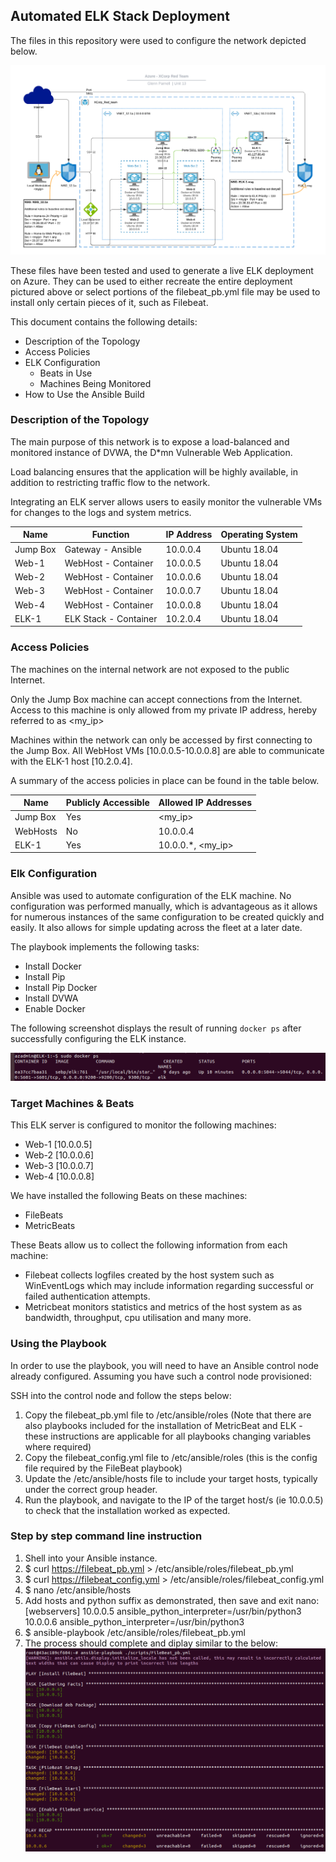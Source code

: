 ## Automated ELK Stack Deployment

The files in this repository were used to configure the network depicted below.

![Network Topology](Diagrams/unit13_finaltopology.png)

These files have been tested and used to generate a live ELK deployment on Azure. They can be used to either recreate the entire deployment pictured above or select portions of the filebeat_pb.yml file may be used to install only certain pieces of it, such as Filebeat.

This document contains the following details:
- Description of the Topology
- Access Policies
- ELK Configuration
  - Beats in Use
  - Machines Being Monitored
- How to Use the Ansible Build


### Description of the Topology

The main purpose of this network is to expose a load-balanced and monitored instance of DVWA, the D*mn Vulnerable Web Application.

Load balancing ensures that the application will be highly available, in addition to restricting traffic flow to the network.

Integrating an ELK server allows users to easily monitor the vulnerable VMs for changes to the logs and system metrics.

| Name     | Function              | IP Address | Operating System |
|----------|-----------------------|------------|------------------|
| Jump Box | Gateway - Ansible     | 10.0.0.4   | Ubuntu 18.04     |
| Web-1    | WebHost - Container   | 10.0.0.5   | Ubuntu 18.04     |
| Web-2    | WebHost - Container   | 10.0.0.6   | Ubuntu 18.04     |
| Web-3    | WebHost - Container   | 10.0.0.7   | Ubuntu 18.04     |
| Web-4    | WebHost - Container   | 10.0.0.8   | Ubuntu 18.04     |
| ELK-1    | ELK Stack - Container | 10.2.0.4   | Ubuntu 18.04     |

### Access Policies

The machines on the internal network are not exposed to the public Internet. 

Only the Jump Box machine can accept connections from the Internet. Access to this machine is only allowed from my private IP address, hereby referred to as <my_ip>

Machines within the network can only be accessed by first connecting to the Jump Box. All WebHost VMs [10.0.0.5-10.0.0.8] are able to communicate with the ELK-1 host [10.2.0.4].

A summary of the access policies in place can be found in the table below.

| Name     | Publicly Accessible | Allowed IP Addresses |
|----------|---------------------|----------------------|
| Jump Box | Yes                 | <my_ip>              |
| WebHosts | No                  | 10.0.0.4             |
| ELK-1    | Yes                 | 10.0.0.*, <my_ip>    |

### Elk Configuration

Ansible was used to automate configuration of the ELK machine. No configuration was performed manually, which is advantageous as it allows for numerous instances of the same configuration to be created quickly and easily. It also allows for simple updating across the fleet at a later date.

The playbook implements the following tasks:
- Install Docker
- Install Pip
- Install Pip Docker
- Install DVWA
- Enable Docker

The following screenshot displays the result of running `docker ps` after successfully configuring the ELK instance.

![Docker PS Post ELK Install](Diagrams/docker_ps.png)

### Target Machines & Beats
This ELK server is configured to monitor the following machines:
- Web-1 [10.0.0.5]
- Web-2 [10.0.0.6]
- Web-3 [10.0.0.7]
- Web-4 [10.0.0.8]

We have installed the following Beats on these machines:
- FileBeats
- MetricBeats

These Beats allow us to collect the following information from each machine:
- Filebeat collects logfiles created by the host system such as WinEventLogs which may include information regarding successful or failed authentication attempts.
- Metricbeat monitors statistics and metrics of the host system as as bandwidth, throughput, cpu utilisation and many more.

### Using the Playbook
In order to use the playbook, you will need to have an Ansible control node already configured. Assuming you have such a control node provisioned: 

SSH into the control node and follow the steps below:
1. Copy the filebeat_pb.yml file to /etc/ansible/roles (Note that there are also playbooks included for the installation of MetricBeat and ELK - these instructions are applicable for all playbooks changing variables where required)
2. Copy the filebeat_config.yml file to /etc/ansible/roles (this is the config file required by the FileBeat playbook)
3. Update the /etc/ansible/hosts file to include your target hosts, typically under the correct group header.
4. Run the playbook, and navigate to the IP of the target host/s (ie 10.0.0.5) to check that the installation worked as expected.

### Step by step command line instruction
1. Shell into your Ansible instance.
2. $ curl https://filebeat_pb.yml > /etc/ansible/roles/filebeat_pb.yml
3. $ curl https://filebeat_config.yml > /etc/ansible/roles/filebeat_config.yml
3. $ nano /etc/ansible/hosts
4. Add hosts and python suffix as demonstrated, then save and exit nano:
	[webservers]
	10.0.0.5 ansible_python_interpreter=/usr/bin/python3
	10.0.0.6 ansible_python_interpreter=/usr/bin/python3
5. $ ansible-playbook /etc/ansible/roles/filebeat_pb.yml
6. The process should complete and diplay similar to the below:
![Successful FileBeat Playbook](Diagrams/filebeat_pb.png)
